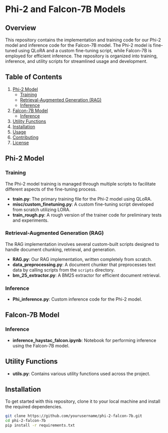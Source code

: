 # Phi-2 and Falcon-7B Models

## Overview

This repository contains the implementation and training code for our Phi-2 model and inference code for the Falcon-7B model. The Phi-2 model is fine-tuned using QLoRA and a custom fine-tuning script, while Falcon-7B is employed for efficient inference. The repository is organized into training, inference, and utility scripts for streamlined usage and development.

## Table of Contents

1. [Phi-2 Model](#phi-2-model)
    - [Training](#training)
    - [Retrieval-Augmented Generation (RAG)](#retrieval-augmented-generation-rag)
    - [Inference](#inference)
2. [Falcon-7B Model](#falcon-7b-model)
    - [Inference](#inference-1)
3. [Utility Functions](#utility-functions)
4. [Installation](#installation)
5. [Usage](#usage)
6. [Contributing](#contributing)
7. [License](#license)

## Phi-2 Model

### Training

The Phi-2 model training is managed through multiple scripts to facilitate different aspects of the fine-tuning process.

- **train.py**: The primary training file for the Phi-2 model using QLoRA.
- **misc/custom_finetuning.py**: A custom fine-tuning script developed from scratch utilizing LORA.
- **train_rough.py**: A rough version of the trainer code for preliminary tests and experiments.

### Retrieval-Augmented Generation (RAG)

The RAG implementation involves several custom-built scripts designed to handle document chunking, retrieval, and generation.

- **RAG.py**: Our RAG implementation, written completely from scratch.
- **data_preprocessing.py**: A document chunker that preprocesses text data by calling scripts from the `scripts` directory.
- **bm_25_extractor.py**: A BM25 extractor for efficient document retrieval.

### Inference

- **Phi_inference.py**: Custom inference code for the Phi-2 model.

## Falcon-7B Model

### Inference

- **inference_haystac_falcon.ipynb**: Notebook for performing inference using the Falcon-7B model.

## Utility Functions

- **utils.py**: Contains various utility functions used across the project.

## Installation

To get started with this repository, clone it to your local machine and install the required dependencies.

```bash
git clone https://github.com/yourusername/phi-2-falcon-7b.git
cd phi-2-falcon-7b
pip install -r requirements.txt
